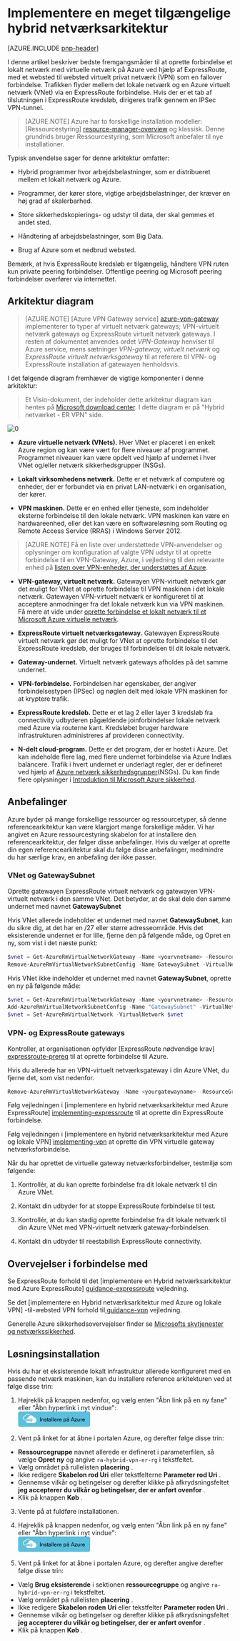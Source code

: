 <properties
   pageTitle="Implementere en meget tilgængelige hybrid netværksarkitektur | Microsoft Azure"
   description="Hvordan du kan implementere et sikkert websted til websted netværksarkitektur, der strækker sig over en Azure virtuelt netværk og et lokalt netværk, der er forbundet ved hjælp af ExpressRoute med VPN-gateway failover."
   services="guidance,virtual-network,vpn-gateway,expressroute"
   documentationCenter="na"
   authors="telmosampaio"
   manager="christb"
   editor=""
   tags="azure-resource-manager"/>

<tags
   ms.service="guidance"
   ms.devlang="na"
   ms.topic="article"
   ms.tgt_pltfrm="na"
   ms.workload="na"
   ms.date="10/24/2016"
   ms.author="telmos"/>

# <a name="implementing-a-highly-available-hybrid-network-architecture"></a>Implementere en meget tilgængelige hybrid netværksarkitektur

[AZURE.INCLUDE [pnp-header](../../includes/guidance-pnp-header-include.md)]

I denne artikel beskriver bedste fremgangsmåder til at oprette forbindelse et lokalt netværk med virtuelle netværk på Azure ved hjælp af ExpressRoute, med et websted til websted virtuelt privat netværk (VPN) som en failover forbindelse. Trafikken flyder mellem det lokale netværk og en Azure virtuelt netværk (VNet) via en ExpressRoute forbindelse.  Hvis der er et tab af tilslutningen i ExpressRoute kredsløb, dirigeres trafik gennem en IPSec VPN-tunnel.

> [AZURE.NOTE] Azure har to forskellige installation modeller: [Ressourcestyring] [ resource-manager-overview] og klassisk. Denne grundrids bruger Ressourcestyring, som Microsoft anbefaler til nye installationer.

Typisk anvendelse sager for denne arkitektur omfatter:

- Hybrid programmer hvor arbejdsbelastninger, som er distribueret mellem et lokalt netværk og Azure.

- Programmer, der kører store, vigtige arbejdsbelastninger, der kræver en høj grad af skalerbarhed.

- Store sikkerhedskopierings- og udstyr til data, der skal gemmes et andet sted.

- Håndtering af arbejdsbelastninger, som Big Data.

- Brug af Azure som et nedbrud websted.

Bemærk, at hvis ExpressRoute kredsløb er tilgængelig, håndtere VPN ruten kun private peering forbindelser. Offentlige peering og Microsoft peering forbindelser overfører via internettet.

## <a name="architecture-diagram"></a>Arkitektur diagram

>[AZURE.NOTE] [Azure VPN Gateway service] [ azure-vpn-gateway] implementerer to typer af virtuelt netværk gateways; VPN-virtuelt netværk gateways og ExpressRoute virtuelt netværk gateways. I resten af dokumentet anvendes ordet *VPN-Gateway* henviser til Azure service, mens sætninger *VPN-gateway, virtuelt netværk* og *ExpressRoute virtuelt netværksgateway* til at referere til VPN- og ExpressRoute installation af gatewayen henholdsvis.

I det følgende diagram fremhæver de vigtige komponenter i denne arkitektur:

> Et Visio-dokument, der indeholder dette arkitektur diagram kan hentes på [Microsoft download center][visio-download]. I dette diagram er på "Hybrid netværket - ER VPN" side.

![[0]][0]

- **Azure virtuelle netværk (VNets).** Hver VNet er placeret i en enkelt Azure region og kan være vært for flere niveauer af programmet. Programmet niveauer kan være opdelt ved hjælp af undernet i hver VNet og/eller netværk sikkerhedsgrupper (NSGs).

- **Lokalt virksomhedens netværk.** Dette er et netværk af computere og enheder, der er forbundet via en privat LAN-netværk i en organisation, der kører.

- **VPN maskinen.** Dette er en enhed eller tjeneste, som indeholder eksterne forbindelse til den lokale netværk. VPN maskinen kan være en hardwareenhed, eller det kan være en softwareløsning som Routing og Remote Access Service (RRAS) i Windows Server 2012.

> [AZURE.NOTE] Få en liste over understøttede VPN-anvendelser og oplysninger om konfiguration af valgte VPN udstyr til at oprette forbindelse til en VPN-Gateway, Azure, i vejledning til den relevante enhed på [listen over VPN-enheder, der understøttes af Azure][vpn-appliance].

- **VPN-gateway, virtuelt netværk.** Gatewayen VPN-virtuelt netværk gør det muligt for VNet at oprette forbindelse til VPN maskinen i det lokale netværk. Gatewayen VPN-virtuelt netværk er konfigureret til at acceptere anmodninger fra det lokale netværk kun via VPN maskinen. Få mere at vide under [oprette forbindelse et lokalt netværk til et Microsoft Azure virtuelle netværk][connect-to-an-Azure-vnet].

- **ExpressRoute virtuelt netværksgateway.** Gatewayen ExpressRoute virtuelt netværk gør det muligt for VNet at oprette forbindelse til det ExpressRoute kredsløb, der bruges til forbindelsen til dit lokale netværk.

- **Gateway-undernet.** Virtuelt netværk gateways afholdes på det samme undernet.

- **VPN-forbindelse.** Forbindelsen har egenskaber, der angiver forbindelsestypen (IPSec) og nøglen delt med lokale VPN maskinen for at kryptere trafik.

- **ExpressRoute kredsløb.** Dette er et lag 2 eller layer 3 kredsløb fra connectivity udbyderen pågældende joinforbindelser lokale netværk med Azure via routerne kant. Kredsløbet bruger hardware infrastrukturen administreres af provideren connectivity.

- **N-delt cloud-program.** Dette er det program, der er hostet i Azure. Det kan indeholde flere lag, med flere undernet forbindelse via Azure Indlæs balancere. Trafik i hvert undernet er underlagt regler, der er defineret ved hjælp af [Azure netværk sikkerhedsgrupper][azure-network-security-group](NSGs). Du kan finde flere oplysninger i [Introduktion til Microsoft Azure sikkerhed][getting-started-with-azure-security].

## <a name="recommendations"></a>Anbefalinger

Azure byder på mange forskellige ressourcer og ressourcetyper, så denne referencearkitektur kan være klargjort mange forskellige måder. Vi har angivet en Azure ressourcestyring skabelon for at installere den referencearkitektur, der følger disse anbefalinger. Hvis du vælger at oprette din egen referencearkitektur skal du følge disse anbefalinger, medmindre du har særlige krav, en anbefaling der ikke passer.

### <a name="vnet-and-gatewaysubnet"></a>VNet og GatewaySubnet

Oprette gatewayen ExpressRoute virtuelt netværk og gatewayen VPN-virtuelt netværk i den samme VNet. Det betyder, at de skal dele den samme undernet med navnet **GatewaySubnet**

Hvis VNet allerede indeholder et undernet med navnet **GatewaySubnet**, kan du sikre dig, at det har en /27 eller større adresseområde. Hvis det eksisterende undernet er for lille, fjerne den på følgende måde, og Opret en ny, som vist i det næste punkt:

```powershell
$vnet = Get-AzureRmVirtualNetworkGateway -Name <yourvnetname> -ResourceGroupName <yourresourcegroup>
Remove-AzureRmVirtualNetworkSubnetConfig -Name GatewaySubnet -VirtualNetwork $vnet
```

Hvis VNet ikke indeholder et undernet med navnet **GatewaySubnet**, oprette en ny på følgende måde:

```powershell
$vnet = Get-AzureRmVirtualNetworkGateway -Name <yourvnetname> -ResourceGroupName <yourresourcegroup>
Add-AzureRmVirtualNetworkSubnetConfig -Name "GatewaySubnet" -VirtualNetwork $vnet -AddressPrefix "10.200.255.224/27"
$vnet = Set-AzureRmVirtualNetwork -VirtualNetwork $vnet
```

### <a name="vpn-and-expressroute-gateways"></a>VPN- og ExpressRoute gateways

Kontroller, at organisationen opfylder [ExpressRoute nødvendige krav] [ expressroute-prereq] til at oprette forbindelse til Azure.

Hvis du allerede har en VPN-virtuelt netværksgateway i din Azure VNet, du fjerne det, som vist nedenfor.

```powershell
Remove-AzureRmVirtualNetworkGateway -Name <yourgatewayname> -ResourceGroupName <yourresourcegroup>
```

Følg vejledningen i [implementere en hybrid netværksarkitektur med Azure ExpressRoute] [ implementing-expressroute] til at oprette din ExpressRoute forbindelse.

Følg vejledningen i [implementere en hybrid netværksarkitektur med Azure og lokale VPN] [ implementing-vpn] at oprette din VPN virtuelle gateway netværksforbindelse.

Når du har oprettet de virtuelle gateway netværksforbindelser, testmiljø som følgende:

1. Kontrollér, at du kan oprette forbindelse fra dit lokale netværk til din Azure VNet.

2. Kontakt din udbyder for at stoppe ExpressRoute forbindelse til test.

3. Kontrollér, at du kan stadig oprette forbindelse fra dit lokale netværk til din Azure VNet med VPN-virtuelt netværk gateway-forbindelsen.

4. Kontakt din udbyder til reestabilish ExpressRoute connectivity.

## <a name="considerations"></a>Overvejelser i forbindelse med

Se ExpressRoute forhold til det [implementere en Hybrid netværksarkitektur med Azure ExpressRoute] [ guidance-expressroute] vejledning.

Se det [implementere en Hybrid netværksarkitektur med Azure og lokale VPN] -til-websted VPN forhold til[ guidance-vpn] vejledning.

Generelle Azure sikkerhedsovervejelser finder se [Microsofts skytjenester og netværkssikkerhed][best-practices-security].

## <a name="solution-deployment"></a>Løsningsinstallation

Hvis du har et eksisterende lokalt infrastruktur allerede konfigureret med en passende netværk maskinen, kan du installere reference arkitekturen ved at følge disse trin:

1. Højreklik på knappen nedenfor, og vælg enten "Åbn link på en ny fane" eller "Åbn hyperlink i nyt vindue":  
[![Installere på Azure](./media/blueprints/deploybutton.png)](https://portal.azure.com/#create/Microsoft.Template/uri/https%3A%2F%2Fraw.githubusercontent.com%2Fmspnp%2Freference-architectures%2Fmaster%2Fguidance-hybrid-network-vpn-er%2Fazuredeploy.json)

2. Vent på linket for at åbne i portalen Azure, og derefter følge disse trin: 
  - **Ressourcegruppe** navnet allerede er defineret i parameterfilen, så vælge **Opret ny** og angive `ra-hybrid-vpn-er-rg` i tekstfeltet.
  - Vælg området på rullelisten **placering** .
  - Ikke redigere **Skabelon rod Uri** eller tekstfelterne **Parameter rod Uri** .
  - Gennemse vilkår og betingelser og derefter klikke på afkrydsningsfeltet **jeg accepterer du vilkår og betingelser, der er anført ovenfor** .
  - Klik på knappen **Køb** .

3. Vente på at fuldføre installationen.

4. Højreklik på knappen nedenfor, og vælg enten "Åbn link på en ny fane" eller "Åbn hyperlink i nyt vindue":  
[![Installere på Azure](./media/blueprints/deploybutton.png)](https://portal.azure.com/#create/Microsoft.Template/uri/https%3A%2F%2Fraw.githubusercontent.com%2Fmspnp%2Freference-architectures%2Fmaster%2Fguidance-hybrid-network-vpn-er%2Fazuredeploy-expressRouteCircuit.json)

5. Vent på linket for at åbne i portalen Azure, og derefter angive derefter følge disse trin: 
  - Vælg **Brug eksisterende** i sektionen **ressourcegruppe** og angive `ra-hybrid-vpn-er-rg` i tekstfeltet.
  - Vælg området på rullelisten **placering** .
  - Ikke redigere **Skabelon roden Uri** eller tekstfelter **Parameter roden Uri** .
  - Gennemse vilkår og betingelser og derefter klikke på afkrydsningsfeltet **jeg accepterer du vilkår og betingelser, der er anført ovenfor** .
  - Klik på knappen **Køb** .

<!-- links -->

[resource-manager-overview]: ../azure-resource-manager/resource-group-overview.md
[vpn-appliance]: ../vpn-gateway/vpn-gateway-about-vpn-devices.md
[azure-vpn-gateway]: ../vpn-gateway/vpn-gateway-about-vpngateways.md
[connect-to-an-Azure-vnet]: https://technet.microsoft.com/library/dn786406.aspx
[azure-network-security-group]: ../virtual-network/virtual-networks-nsg.md
[getting-started-with-azure-security]: ./../security/azure-security-getting-started.md
[expressroute-prereq]: ../expressroute/expressroute-prerequisites.md
[implementing-expressroute]: ./guidance-hybrid-network-expressroute.md#implementing-this-architecture
[implementing-vpn]: ./guidance-hybrid-network-vpn.md#implementing-this-architecture
[guidance-expressroute]: ./guidance-hybrid-network-expressroute.md
[guidance-vpn]: ./guidance-hybrid-network-vpn.md
[best-practices-security]: ../best-practices-network-security.md
[solution-script]: https://github.com/mspnp/reference-architectures/tree/master/guidance-hybrid-network-vpn-er/Deploy-ReferenceArchitecture.ps1
[solution-script-bash]: https://github.com/mspnp/reference-architectures/tree/master/guidance-hybrid-network-vpn-er/deploy-reference-architecture.sh
[vnet-parameters]: https://github.com/mspnp/reference-architectures/tree/master/guidance-hybrid-network-vpn-er/parameters/virtualNetwork.parameters.json
[virtualnetworkgateway-vpn-parameters]: https://github.com/mspnp/reference-architectures/tree/master/guidance-hybrid-network-vpn-er/parameters/virtualNetworkGateway-vpn.parameters.json
[virtualnetworkgateway-expressroute-parameters]: https://github.com/mspnp/reference-architectures/tree/master/guidance-hybrid-network-vpn-er/parameters/virtualNetworkGateway-expressRoute.parameters.json
[er-circuit-parameters]: https://github.com/mspnp/reference-architectures/tree/master/guidance-hybrid-network-vpn-er/parameters/expressRouteCircuit.parameters.json
[azure-powershell-download]: https://azure.microsoft.com/documentation/articles/powershell-install-configure/
[naming conventions]: ./guidance-naming-conventions.md
[azure-cli]: https://azure.microsoft.com/documentation/articles/xplat-cli-install/
[visio-download]: http://download.microsoft.com/download/1/5/6/1569703C-0A82-4A9C-8334-F13D0DF2F472/RAs.vsdx
[0]: ./media/blueprints/hybrid-network-expressroute-vpn-failover.png "Arkitekturen i en meget tilgængelige hybrid netværksarkitektur for brug af ExpressRoute og VPN-gateway"
[ARM-Templates]: https://azure.microsoft.com/documentation/articles/resource-group-authoring-templates/
